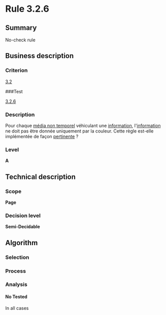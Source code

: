 # Rule 3.2.6

## Summary

No-check rule

## Business description

### Criterion

[3.2](http://references.modernisation.gouv.fr/referentiel-technique-0#crit-3-2)

###Test

[3.2.6](http://references.modernisation.gouv.fr/referentiel-technique-0#test-3-2-6)

### Description

Pour chaque <a href="http://references.modernisation.gouv.fr/sites/default/files/RGAA3_RC2-1/glossaire.htm#mMediaNoTemp">m&eacute;dia non temporel</a> v&eacute;hiculant une <a href="http://references.modernisation.gouv.fr/sites/default/files/RGAA3_RC2-1/glossaire.htm#mInfoCouleur">information</a>, l'<a href="http://references.modernisation.gouv.fr/sites/default/files/RGAA3_RC2-1/glossaire.htm#mInfoCouleur">information</a> ne doit pas &ecirc;tre donn&eacute;e uniquement par la couleur. Cette r&egrave;gle est-elle impl&eacute;ment&eacute;e de fa&ccedil;on <a href="http://references.modernisation.gouv.fr/sites/default/files/RGAA3_RC2-1/glossaire.htm#mPertinence">pertinente</a> ?

### Level

**A**

## Technical description

### Scope

**Page**

### Decision level

**Semi-Decidable**

## Algorithm

### Selection

### Process

### Analysis

#### No Tested 

In all cases

